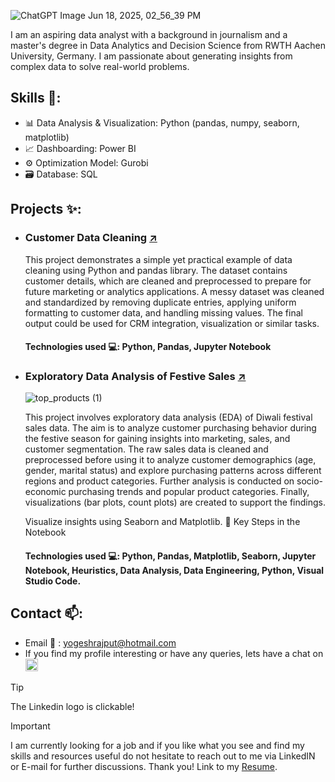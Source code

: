 ![ChatGPT Image Jun 18, 2025, 02_56_39 PM](https://github.com/user-attachments/assets/f14484f9-ac18-4c0b-a942-d10fb3311a27)

I am an aspiring data analyst with a background in journalism and a master's degree in Data Analytics and Decision Science from RWTH Aachen University, Germany. I am passionate about generating insights from complex data to solve real-world problems. 

## Skills 🧰: 
- 📊 Data Analysis & Visualization: Python (pandas, numpy, seaborn, matplotlib)
- 📈 Dashboarding: Power BI 
- ⚙️ Optimization Model: Gurobi  
- 🗃️ Database: SQL

## Projects ✨:
- ### Customer Data Cleaning [↗️](https://github.com/Yogesh-Rajput/Customer-List-Data-Cleaning)

  This project demonstrates a simple yet practical example of data cleaning using Python and pandas library. The dataset contains customer details, which are cleaned and preprocessed to prepare for future marketing or analytics applications. A messy dataset was cleaned and standardized by removing duplicate entries, applying uniform formatting to customer data, and handling missing values. The final output could be used for CRM integration, visualization or similar tasks.

  #### Technologies used 💻: Python, Pandas, Jupyter Notebook
  
- ### Exploratory Data Analysis of Festive Sales [↗️](https://github.com/Yogesh-Rajput/Diwali-Sales-EDA)

  ![top_products (1)](https://github.com/user-attachments/assets/e863e5ba-2755-4475-af76-a10c66d974b8)

  This project involves exploratory data analysis (EDA) of Diwali festival sales data. The aim is to analyze customer purchasing behavior during the festive season for gaining insights into marketing, sales, and customer segmentation. The raw sales data is cleaned and preprocessed before using it to analyze customer demographics (age, gender, marital status) and explore purchasing patterns across different regions and product categories. Further analysis is conducted on socio-economic purchasing trends and popular product categories. Finally, visualizations (bar plots, count plots) are created to support the findings.

  Visualize insights using Seaborn and Matplotlib.
🧩 Key Steps in the Notebook

  #### Technologies used 💻: Python, Pandas, Matplotlib, Seaborn, Jupyter Notebook, Heuristics, Data Analysis, Data Engineering, Python, Visual Studio Code.

## Contact 📫:
- Email :email: : yogeshrajput@hotmail.com
- If you find my profile interesting or have any queries, lets have a chat on [<img src='https://cdn.jsdelivr.net/npm/simple-icons@3.0.1/icons/linkedin.svg' alt='linkedin' height='20'>](https://www.linkedin.com/in/aniketsatpute174/)
>[!Tip]
>The Linkedin logo is clickable!
    
>[!IMPORTANT]
>I am currently looking for a job and if you like what you see and find my skills and resources useful do not hesitate to reach out to me via LinkedIN or E-mail for further discussions.
>Thank you!
>  Link to my [Resume](pdf). 
